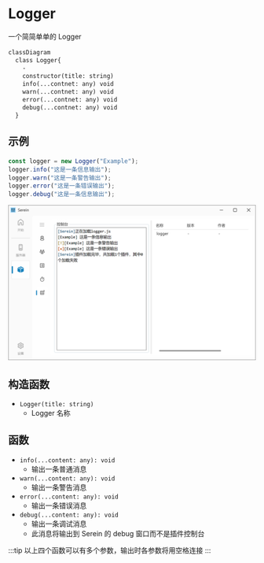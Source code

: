 # Logger

一个简简单单的 Logger

```mermaid
classDiagram
  class Logger{
    -
    constructor(title: string)
    info(...contnet: any) void
    warn(...contnet: any) void
    error(...contnet: any) void
    debug(...contnet: any) void
  }
```

## 示例

```js
const logger = new Logger("Example");
logger.info("这是一条信息输出");
logger.warn("这是一条警告输出");
logger.error("这是一条错误输出");
logger.debug("这是一条信息输出");
```

![logger](logger.png)

## 构造函数

- `Logger(title: string)`
  - Logger 名称

## 函数

- `info(...content: any): void`
  - 输出一条普通消息
- `warn(...content: any): void`
  - 输出一条警告消息
- `error(...content: any): void`
  - 输出一条错误消息
- `debug(...content: any): void`
  - 输出一条调试消息
  - 此消息将输出到 Serein 的 debug 窗口而不是插件控制台

:::tip
以上四个函数可以有多个参数，输出时各参数将用空格连接
:::
